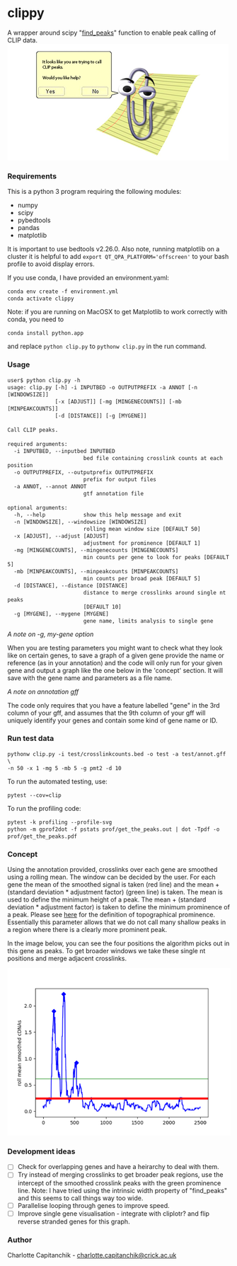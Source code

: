 # clippy
A wrapper around scipy "[find_peaks](https://docs.scipy.org/doc/scipy/reference/generated/scipy.signal.find_peaks.html)" function to enable peak calling of CLIP data.
![A dumb joke](smallerclippy.png)

### Requirements
This is a python 3 program requiring the following modules:
 - numpy
 - scipy
 - pybedtools
 - pandas
 - matplotlib

It is important to use bedtools v2.26.0. Also note, running matplotlib on a cluster it is helpful to add `export QT_QPA_PLATFORM='offscreen'` to your bash profile to avoid display errors.

If you use conda, I have provided an environment.yaml:
 
```
conda env create -f environment.yml
conda activate clippy
```

Note: if you are running on MacOSX to get Matplotlib to work correctly with conda, you need to 
```
conda install python.app
```
and replace `python clip.py` to `pythonw clip.py` in the run command.

### Usage
```
user$ python clip.py -h
usage: clip.py [-h] -i INPUTBED -o OUTPUTPREFIX -a ANNOT [-n [WINDOWSIZE]]
               [-x [ADJUST]] [-mg [MINGENECOUNTS]] [-mb [MINPEAKCOUNTS]]
               [-d [DISTANCE]] [-g [MYGENE]]

Call CLIP peaks.

required arguments:
  -i INPUTBED, --inputbed INPUTBED
                        bed file containing crosslink counts at each position
  -o OUTPUTPREFIX, --outputprefix OUTPUTPREFIX
                        prefix for output files
  -a ANNOT, --annot ANNOT
                        gtf annotation file

optional arguments:
  -h, --help            show this help message and exit
  -n [WINDOWSIZE], --windowsize [WINDOWSIZE]
                        rolling mean window size [DEFAULT 50]
  -x [ADJUST], --adjust [ADJUST]
                        adjustment for prominence [DEFAULT 1]
  -mg [MINGENECOUNTS], --mingenecounts [MINGENECOUNTS]
                        min counts per gene to look for peaks [DEFAULT 5]
  -mb [MINPEAKCOUNTS], --minpeakcounts [MINPEAKCOUNTS]
                        min counts per broad peak [DEFAULT 5]
  -d [DISTANCE], --distance [DISTANCE]
                        distance to merge crosslinks around single nt peaks
                        [DEFAULT 10]
  -g [MYGENE], --mygene [MYGENE]
                        gene name, limits analysis to single gene
```
*A note on -g, my-gene option*

When you are testing parameters you might want to check what they look like on certain genes, to save a graph of a given gene provide the name or reference (as in your annotation) and the code will only run for your given gene and output a graph like the one below in the 'concept' section. It will save with the gene name and parameters as a file name.

*A note on annotation gff*

The code only requires that you have a feature labelled "gene" in the 3rd column of your gff, and assumes that the 9th column of your gff will uniquely identify your genes and contain some kind of gene name or ID.

### Run test data

```
pythonw clip.py -i test/crosslinkcounts.bed -o test -a test/annot.gff \
-n 50 -x 1 -mg 5 -mb 5 -g pmt2 -d 10
```

To run the automated testing, use:

```
pytest --cov=clip
```

To run the profiling code:

```
pytest -k profiling --profile-svg
python -m gprof2dot -f pstats prof/get_the_peaks.out | dot -Tpdf -o prof/get_the_peaks.pdf
```

### Concept
Using the annotation provided, crosslinks over each gene are smoothed using a rolling mean. The window can be decided by the user. For each gene the mean of the smoothed signal is taken (red line) and the mean + (standard deviation * adjustment factor) (green line) is taken. The mean is used to define the minimum height of a peak. The mean + (standard deviation * adjustment factor) is taken to define the minimum prominence of a peak. Please see [here](https://en.wikipedia.org/wiki/Topographic_prominence#:~:text=The%20prominence%20of%20a%20peak,or%20key%20saddle%2C%20or%20linking) for the definition of topographical prominence. Essentially this parameter allows that we do not call many shallow peaks in a region where there is a clearly more prominent peak. 

In the image below, you can see the four positions the algorithm picks out in this gene as peaks. To get broader windows we take these single nt positions and merge adjacent crosslinks.

![Image of gene](pmt2_demo.png)


### Development ideas
- [ ] Check for overlapping genes and have a heirarchy to deal with them.
- [ ] Try instead of merging crosslinks to get broader peak regions, use the intercept of the smoothed crosslink peaks with the green prominence line. Note: I have tried using the intrinsic width property of "find_peaks" and this seems to call things way too wide.
- [ ] Parallelise looping through genes to improve speed.
- [ ] Improve single gene visualisation - integrate with cliplotr? and flip reverse stranded genes for this graph.

### Author
Charlotte Capitanchik - charlotte.capitanchik@crick.ac.uk
